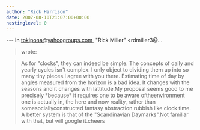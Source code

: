 ```yaml
---
author: "Rick Harrison"
date: 2007-08-10T21:07:00+00:00
nestinglevel: 0
---
```

\---
 In [tokipona@yahoogroups.com](mailto://tokipona@yahoogroups.com), "Rick Miller" <rdmiller3@...
> wrote:

> As for "clocks", they can indeed be simple. The concepts of daily and
> yearly cycles isn't complex. I only object to dividing them up into
> so many tiny pieces.I agree with you there.
> Estimating time of day by angles measured from the horizon is a bad
> idea. It changes with the seasons and it changes with lattitude.My proposal seems good to me precisely \*because\* it requires one to be aware oftheenvironment one is actually in, the here and now reality, rather than somesociallyconstructed fantasy abstraction rubbish like clock time.
> A better system is that of the "Scandinavian Daymarks".Not familiar with that, but will google it.cheers